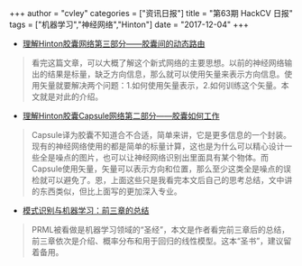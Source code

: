 +++
author = "cvley"
categories = ["资讯日报"]
title = "第63期 HackCV 日报"
tags = ["机器学习","神经网络","Hinton"]
date = "2017-12-04"
+++

- [理解Hinton胶囊网络第三部分——胶囊间的动态路由](https://medium.com/ai%C2%B3-theory-practice-business/understanding-hintons-capsule-networks-part-iii-dynamic-routing-between-capsules-349f6d30418?from=hackcv&hmsr=hackcv.com&utm_medium=hackcv.com&utm_source=hackcv.com)

> 看完这篇文章，可以大概了解这个新式网络的主要思想。以前的神经网络输出的结果是标量，缺乏方向信息，那么就可以使用矢量来表示方向信息。使用矢量就要解决两个问题：1.如何使用矢量表示，2.如何训练这个矢量。本文就是对此的介绍。

- [理解Hinton胶囊Capsule网络第二部分——胶囊如何工作](https://medium.com/ai%C2%B3-theory-practice-business/understanding-hintons-capsule-networks-part-ii-how-capsules-work-153b6ade9f66?from=hackcv&hmsr=hackcv.com&utm_medium=hackcv.com&utm_source=hackcv.com)

> Capsule译为胶囊不知道合不合适，简单来讲，它是更多信息的一个封装。现有的神经网络使用的都是简单的标量计算，这也是为什么可以精心设计一些全是噪点的图片，也可以让神经网络识别出里面具有某个物体。而Capsule使用矢量，矢量可以表示方向和位置，那么至少这类全是噪点的误检就可以避免了。恩，上面这些只是我看完本文后自己的思考总结，文中讲的东西类似，但比上面写的更加深入专业。

- [模式识别与机器学习：前三章的总结](https://techburst.io/bishops-prml-book-review-and-insights-chapters-1-3-528bb5cfaade?from=hackcv&hmsr=hackcv.com&utm_medium=hackcv.com&utm_source=hackcv.com)

> PRML被看做是机器学习领域的“圣经”，本文是作者看完前三章后的总结，前三章依次是介绍、概率分布和用于回归的线性模型。这本“圣书”，建议留着备用。

